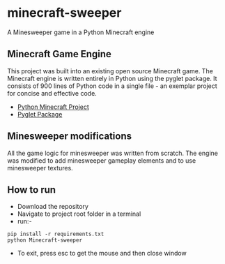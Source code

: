 # minecraft-sweeper
A Minesweeper game in a Python Minecraft engine

## Minecraft Game Engine

This project was built into an existing open source Minecraft game. The Minecraft engine is written entirely in Python using the pyglet package. It consists of 900 lines of Python code in a single file - an exemplar project for concise and effective code.

- [Python Minecraft Project](https://github.com/fogleman/Minecraft)
- [Pyglet Package](https://pyglet.readthedocs.io/en/latest/index.html)

## Minesweeper modifications

All the game logic for minesweeper was written from scratch. The engine was modified to add minesweeper gameplay elements and to use minesweeper textures.

## How to run

- Download the repository
- Navigate to project root folder in a terminal
- run:-


```console
pip install -r requirements.txt
python Minecraft-sweeper

```
- To exit, press esc to get the mouse and then close window




